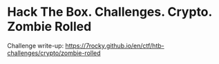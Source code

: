 # Hack The Box. Challenges. Crypto. Zombie Rolled

Challenge write-up: https://7rocky.github.io/en/ctf/htb-challenges/crypto/zombie-rolled
